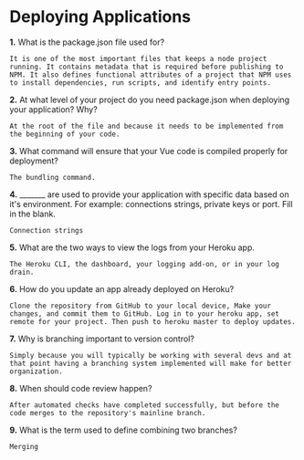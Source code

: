 # Deploying Applications

**1.** What is the package.json file used for?
<!-- enter you answer in the space below -->
```
It is one of the most important files that keeps a node project running. It contains metadata that is required before publishing to NPM. It also defines functional attributes of a project that NPM uses to install dependencies, run scripts, and identify entry points.
``` 
**2.** At what level of your project do you need package.json when deploying your application? Why?
<!-- enter you answer in the space below -->
```
At the root of the file and because it needs to be implemented from the beginning of your code.
```
**3.** What command will ensure that your Vue code is compiled properly for deployment?
<!-- enter you answer in the space below -->
```
The bundling command.
```
**4.** _______ are used to provide your application with specific data based on it's environment. For example: connections strings, private keys or port. Fill in the blank.
<!-- enter you answer in the space below -->
```
Connection strings
```
**5.** What are the two ways to view the logs from your Heroku app.
<!-- enter you answer in the space below -->
```
The Heroku CLI, the dashboard, your logging add-on, or in your log drain. 
```
**6.** How do you update an app already deployed on Heroku?
<!-- enter you answer in the space below -->
```
Clone the repository from GitHub to your local device, Make your changes, and commit them to GitHub. Log in to your heroku app, set remote for your project. Then push to heroku master to deploy updates. 

```
**7.** Why is branching important to version control?
<!-- enter you answer in the space below -->
```
Simply because you will typically be working with several devs and at that point having a branching system implemented will make for better organization.
```
**8.** When should code review happen?
<!-- enter you answer in the space below -->
```
After automated checks have completed successfully, but before the code merges to the repository's mainline branch.
```
**9.** What is the term used to define combining two branches?
<!-- enter you answer in the space below -->
```
Merging
```